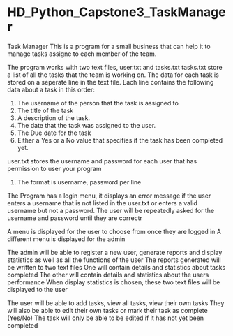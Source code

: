 # HD_Python_Capstone3_TaskManager
Task Manager 
This is a program for a small business that can help it to manage tasks assigne to each member of the team. 

The program works with two text files, user.txt and tasks.txt
tasks.txt store a list of all the tasks that the team is working on. The data for each task is stored on a seperate line in the text file. 
Each line contains the following data about a task in this order: 
1. The username of the person that the task is assigned to
2. The title of the task
3. A description of the task.
4. The date that the task was assigned to the user.
5. The Due date for the task
6. Either a Yes or a No value that specifies if the task has been completed yet. 

user.txt stores the username and password for each user that has permission to user your program
1. The format is username, password per line

The Program has a login menu, it displays an error message if the user enters a username that is not listed in the user.txt or enters a valid
username but not a password.
The user will be repeatedly asked for the username and password until they are correctr

A menu is displayed for the user to choose from once they are logged in
A different  menu is displayed for the admin

The admin will be able to register a new user, generate reports and display statistics as well as all the functions of the user
The reports generated will be written to two text files
One will contain details and statistics about tasks completed
The other will contain details and statistics about the users performance
When display statistics is chosen, these two text files will be displayed to the user

The user will be able to add tasks, view all tasks, view their own tasks
They will also be able to edit their own tasks or mark their task as complete (Yes/No)
The task will only be able to be edited if it has not yet been completed

